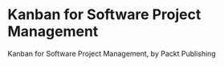 # Kanban for Software Project Management
Kanban for Software Project Management, by Packt Publishing

